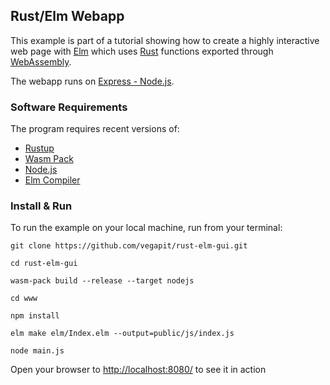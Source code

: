 ## Rust/Elm Webapp

This example is part of a tutorial showing how to create a highly interactive web page with [Elm](https://elm-lang.org) which uses [Rust](https://rust-lang.org) functions exported through [WebAssembly](https://webassembly.org).

The webapp runs on [Express - Node.js](https://expressjs.com/).

### Software Requirements

The program requires recent versions of:
* [Rustup](https://rustup.rs)
* [Wasm Pack](https://rustwasm.github.io/wasm-pack/)
* [Node.js](https://nodejs.org) 
* [Elm Compiler](https://github.com/elm/compiler)

### Install & Run

To run the example on your local machine, run from your terminal:

`git clone https://github.com/vegapit/rust-elm-gui.git`

`cd rust-elm-gui`

`wasm-pack build --release --target nodejs`

`cd www`

`npm install`

`elm make elm/Index.elm --output=public/js/index.js`

`node main.js`

Open your browser to [http://localhost:8080/](http://localhost:8080/) to see it in action
